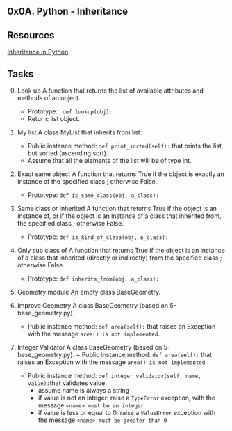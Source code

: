 ## 0x0A. Python - Inheritance

## Resources

[Inheritance in Python](https://www.geeksforgeeks.org/inheritance-in-python/)


## Tasks

0. Look up
A function that returns the list of available attributes and methods of an object.
	+ Prototype: ``` def lookup(obj):```
	+ Return: list object.

0. My list
A class MyList that inherits from list:
	+ Public instance method: ```def print_sorted(self):``` that prints the list, but sorted (ascending sort).
	+ Assume that all the elements of the list will be of type int.

0. Exact same object
A function that returns True if the object is exactly an instance of the specified class ; otherwise False.
	+ Prototype: ```def is_same_class(obj, a_class):```

0. Same class or inherited
A function that returns True if the object is an instance of, or if the object is an instance of a class that inherited from, the specified class ; otherwise False.
	+ Prototype: ```def is_kind_of_class(obj, a_class):```

0. Only sub class of
A function that returns True if the object is an instance of a class that inherited (directly or indirectly) from the specified class ; otherwise False.
	+ Prototype: ```def inherits_from(obj, a_class):```

0. Geometry module
An empty class BaseGeometry.

0. Improve Geometry
A class BaseGeometry (based on 5-base_geometry.py).
	+ Public instance method: ```def area(self):``` that raises an Exception with the message ```area() is not implemented```.

0. Integer Validator
A class BaseGeometry (based on 5-base_geometry.py).
        + Public instance method: ```def area(self):``` that raises an Exception with the message ```area() is not implemented```
	+ Public instance method: ```def integer_validator(self, name, value):```that validates value:
		- assume name is always a string
		- if value is not an integer: raise a ```TypeError``` exception, with the message ```<name> must be an integer```
		- if value is less or equal to 0: raise a ```ValueError``` exception with the message ```<name> must be greater than 0```
